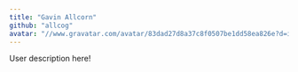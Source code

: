 ```yaml
---
title: "Gavin Allcorn"
github: "allcog"
avatar: "//www.gravatar.com/avatar/83dad27d8a37c8f0507be1dd58ea826e?d=identicon"
---
```


User description here!
